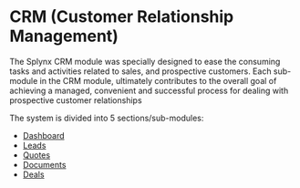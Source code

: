 CRM (Customer Relationship Management)
=========

The Splynx CRM module was specially designed to ease the consuming tasks and activities related to sales, and prospective customers. Each sub-module in the CRM module, ultimately contributes to the overall goal of achieving a managed, convenient and successful process for dealing with prospective customer relationships

The system is divided into 5 sections/sub-modules:

* [Dashboard](crm/dashboard/dashboard.md)
* [Leads](crm/leads/leads.md)
* [Quotes](crm/quotes/quotes.md)
* [Documents](crm/documents/documents.md)
* [Deals](crm/deals/deals.md)
